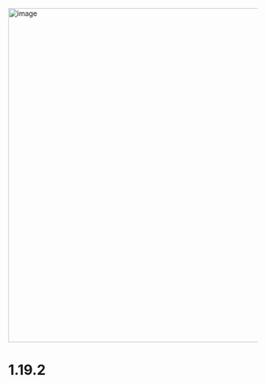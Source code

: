 <img width="976" height="674" alt="image" src="https://github.com/user-attachments/assets/26052de3-0bb3-4f57-b57b-80de847820a0" />

# 1.19.2
